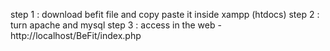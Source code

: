 step 1 : download befit file and copy paste it inside xampp (htdocs)
step 2 : turn apache and mysql
step 3 : access in the web - http://localhost/BeFit/index.php


